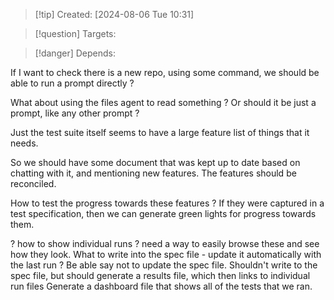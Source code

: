 
>[!tip] Created: [2024-08-06 Tue 10:31]

>[!question] Targets: 

>[!danger] Depends: 

If I want to check there is a new repo, using some command, we should be able to run a prompt directly ?

What about using the files agent to read something ?
Or should it be just a prompt, like any other prompt ?

Just the test suite itself seems to have a large feature list of things that it needs.

So we should have some document that was kept up to date based on chatting with it, and mentioning new features.  The features should be reconciled.

How to test the progress towards these features ?
If they were captured in a test specification, then we can generate green lights for progress towards them.

? how to show individual runs ? need a way to easily browse these and see how they look.
What to write into the spec file - update it automatically with the last run ?
Be able say not to update the spec file.
Shouldn't write to the spec file, but should generate a results file, which then links to individual run files
Generate a dashboard file that shows all of the tests that we ran.